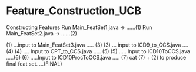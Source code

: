 # Feature_Construction_UCB

Constructing Features
Run Main_FeatSet1.java -> ……(1)
Run Main_FeatSet2.java -> ……(2)

(1) ...input to Main_FeatSet3.java  ….. (3)
(3) … input to ICD9_to_CCS.java …. (4)
(4) …. Input to CPT_to_CCS.java ….. (5)
(5) ….. Input to ICD10ToCCS.java …..(6)
(6) …..Input to ICD10ProcToCCS.java ….. (7)
cat (7)  + (2) to produce final feat set. …(FINAL)
